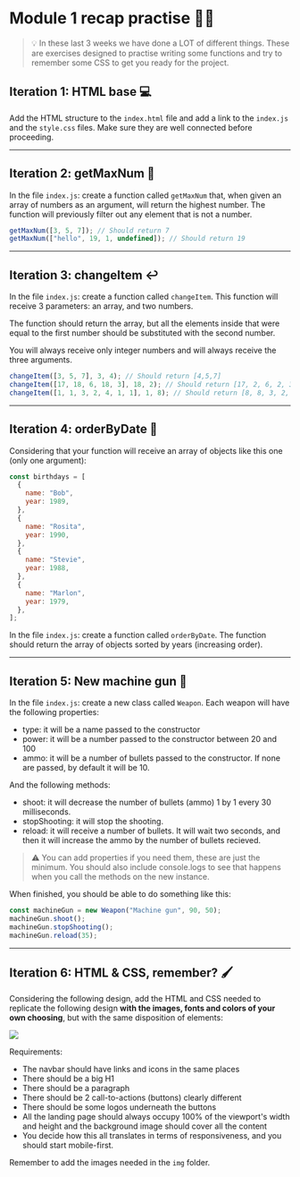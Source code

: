 # Module 1 recap practise 💪🏼

> 💡 In these last 3 weeks we have done a LOT of different things. These are exercises designed to practise writing some functions and try to remember some CSS to get you ready for the project.

## Iteration 1: HTML base 💻

Add the HTML structure to the `index.html` file and add a link to the `index.js` and the `style.css` files. Make sure they are well connected before proceeding.

---

## Iteration 2: getMaxNum 🔢

In the file `index.js`: create a function called `getMaxNum` that, when given an array of numbers as an argument, will return the highest number. The function will previously filter out any element that is not a number.

```js
getMaxNum([3, 5, 7]); // Should return 7
getMaxNum(["hello", 19, 1, undefined]); // Should return 19
```

---

## Iteration 3: changeItem ↩

In the file `index.js`: create a function called `changeItem`. This function will receive 3 parameters: an array, and two numbers.

The function should return the array, but all the elements inside that were equal to the first number should be substituted with the second number.

You will always receive only integer numbers and will always receive the three arguments.

```js
changeItem([3, 5, 7], 3, 4); // Should return [4,5,7]
changeItem([17, 18, 6, 18, 3], 18, 2); // Should return [17, 2, 6, 2, 3];
changeItem([1, 1, 3, 2, 4, 1, 1], 1, 8); // Should return [8, 8, 3, 2, 4, 8, 8]
```

---

## Iteration 4: orderByDate 📇

Considering that your function will receive an array of objects like this one (only one argument):

```js
const birthdays = [
  {
    name: "Bob",
    year: 1989,
  },
  {
    name: "Rosita",
    year: 1990,
  },
  {
    name: "Stevie",
    year: 1988,
  },
  {
    name: "Marlon",
    year: 1979,
  },
];
```

In the file `index.js`: create a function called `orderByDate`. The function should return the array of objects sorted by years (increasing order).

---

## Iteration 5: New machine gun 🔫

In the file `index.js`: create a new class called `Weapon`. Each weapon will have the following properties:

- type: it will be a name passed to the constructor
- power: it will be a number passed to the constructor between 20 and 100
- ammo: it will be a number of bullets passed to the constructor. If none are passed, by default it will be 10.

And the following methods:

- shoot: it will decrease the number of bullets (ammo) 1 by 1 every 30 milliseconds.
- stopShooting: it will stop the shooting.
- reload: it will receive a number of bullets. It will wait two seconds, and then it will increase the ammo by the number of bullets recieved.

> ⚠️ You can add properties if you need them, these are just the minimum. You should also include console.logs to see that happens when you call the methods on the new instance.

When finished, you should be able to do something like this:

```js
const machineGun = new Weapon("Machine gun", 90, 50);
machineGun.shoot();
machineGun.stopShooting();
machineGun.reload(35);
```

---

## Iteration 6: HTML & CSS, remember? 🖌️

Considering the following design, add the HTML and CSS needed to replicate the following design **with the images, fonts and colors of your own choosing**, but with the same disposition of elements:

![](img/landing.png)

Requirements:

- The navbar should have links and icons in the same places
- There should be a big H1
- There should be a paragraph
- There should be 2 call-to-actions (buttons) clearly different
- There should be some logos underneath the buttons
- All the landing page should always occupy 100% of the viewport's width and height and the background image should cover all the content
- You decide how this all translates in terms of responsiveness, and you should start mobile-first.

Remember to add the images needed in the `img` folder.
